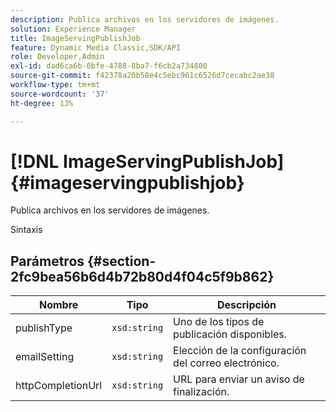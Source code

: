 ```yaml
---
description: Publica archivos en los servidores de imágenes.
solution: Experience Manager
title: ImageServingPublishJob
feature: Dynamic Media Classic,SDK/API
role: Developer,Admin
exl-id: dad6ca6b-6bfe-4788-8ba7-f6cb2a734800
source-git-commit: f42378a20b58e4c5ebc961c6526d7cecabc2ae38
workflow-type: tm+mt
source-wordcount: '37'
ht-degree: 13%

---
```


# [!DNL ImageServingPublishJob]{#imageservingpublishjob}

Publica archivos en los servidores de imágenes.

Sintaxis

## Parámetros {#section-2fc9bea56b6d4b72b80d4f04c5f9b862}

| Nombre | Tipo | Descripción |
|---|---|---|
| publishType | `xsd:string` | Uno de los tipos de publicación disponibles. |
| emailSetting | `xsd:string` | Elección de la configuración del correo electrónico. |
| httpCompletionUrl | `xsd:string` | URL para enviar un aviso de finalización. |
